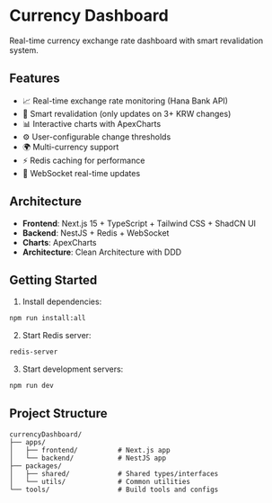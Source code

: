 # Currency Dashboard

Real-time currency exchange rate dashboard with smart revalidation system.

## Features

- 📈 Real-time exchange rate monitoring (Hana Bank API)
- 🚀 Smart revalidation (only updates on 3+ KRW changes)
- 📊 Interactive charts with ApexCharts
- ⚙️ User-configurable change thresholds
- 🌍 Multi-currency support
- ⚡ Redis caching for performance
- 🔄 WebSocket real-time updates

## Architecture

- **Frontend**: Next.js 15 + TypeScript + Tailwind CSS + ShadCN UI
- **Backend**: NestJS + Redis + WebSocket
- **Charts**: ApexCharts
- **Architecture**: Clean Architecture with DDD

## Getting Started

1. Install dependencies:
```bash
npm run install:all
```

2. Start Redis server:
```bash
redis-server
```

3. Start development servers:
```bash
npm run dev
```

## Project Structure

```
currencyDashboard/
├── apps/
│   ├── frontend/          # Next.js app
│   └── backend/           # NestJS app
├── packages/
│   ├── shared/            # Shared types/interfaces
│   └── utils/             # Common utilities
└── tools/                 # Build tools and configs
```